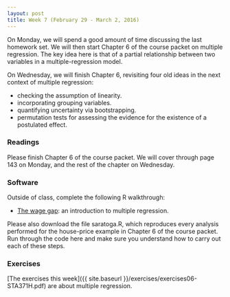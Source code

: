 ```yaml
---
layout: post
title: Week 7 (February 29 - March 2, 2016)
---
```


On Monday, we will spend a good amount of time discussing the last homework set.  We will then start Chapter 6 of the course packet on multiple regression.  The key idea here is that of a partial relationship between two variables in a multiple-regression model.    

On Wednesday, we will finish Chapter 6, revisiting four old ideas in the next context of multiple regression:    
* checking the assumption of linearity.    
* incorporating grouping variables.  
* quantifying uncertainty via bootstrapping.  
* permutation tests for assessing the evidence for the existence of a postulated effect.  



### Readings

Please finish Chapter 6 of the course packet.  We will cover through page 143 on Monday, and the rest of the chapter on Wednesday.  


### Software

Outside of class, complete the following R walkthrough:    
* [The wage gap](salary/salary.html): an introduction to multiple regression.  

Please also download the file saratoga.R, which reproduces every analysis performed for the house-price example in Chapter 6 of the course packet.  Run through the code here and make sure you understand how to carry out each of these steps.  


### Exercises  

[The exercises this week]({{ site.baseurl }}/exercises/exercises06-STA371H.pdf) are about multiple regression.  


